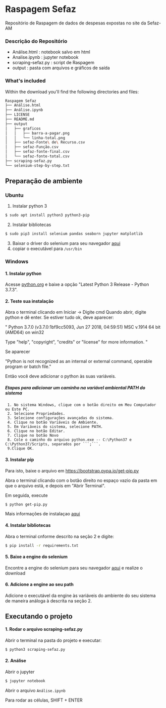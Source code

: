 # Raspagem Sefaz
Repositório de Raspagem de dados de despesas expostas no site da Sefaz-AM

### Descrição do Repositório

* Análise.html : notebook salvo em html
* Analise.ipynb : jupyter notebook
* scraping-sefaz.py : script de Raspagem
* output : pasta com arquivos e gráficos de saída

### What's included

Within the download you'll find the following directories and files:
```sh
Raspagem Sefaz
├── Análise.html
├── Análise.ipynb
├── LICENSE
├── README.md
├── output
│   ├── graficos
│   │   ├── barra-a-pagar.png
│   │   └── linha-total.png
│   ├── sefaz-Fonte\ de\ Recurso.csv
│   ├── sefaz-Função.csv
│   ├── sefaz-fonte-final.csv
│   └── sefaz-fonte-total.csv
├── scraping-sefaz.py
└── selenium-step-by-step.txt
```

## Preparação de ambiente

### Ubuntu
1. Instalar python 3

```sh
$ sudo apt install python3 python3-pip
```

2. Instalar bibliotecas

```sh
$ sudo pip3 install selenium pandas seaborn jupyter matplotlib
```

3. Baixar o driver do selenium para seu navegador [aqui](https://selenium-python.readthedocs.io/installation.html)
4. copiar o executável para `/usr/bin`

### Windows

#### 1. Instalar python

Acesse [python.org](https://www.python.org/downloads/windows/) e baixe a opção "Latest Python 3 Release - Python 3.7.3".

#### 2. Teste sua instalação

Abra o terminal clicando em Iniciar -> Digite cmd
Quando abrir, digite python e dê enter. Se estiver tudo ok, deve aparecer:

" Python 3.7.0 (v3.7.0:1bf9cc5093, Jun 27 2018, 04:59:51) MSC v.1914 64 bit (AMD64) on win32

Type "help", "copyright", "credits" or "license" for more information. "

Se aparecer

"Python is not recognized as an internal or external command, operable program or batch file."

Então você deve adicionar o python às suas variáveis.

##### Etapas para adicionar um caminho na variável ambiental PATH do sistema

     1. No sistema Windows, clique com o botão direito em Meu Computador ou Este PC.
     2. Selecione Propriedades.
     3. Selecione configurações avançadas do sistema.
     4. Clique no botão Variáveis de Ambiente.
     5. Em Variáveis do sistema, selecione PATH.
     6. Clique no botão Editar.
     7. Clique no botão Novo
     8. Cole o caminho do arquivo python.exe -- C:\Python37 e C:\Python37/Scripts, separados por ```;```.
     9.Clique OK.
#### 3. Instalar pip
Para isto, baixe o arquivo em https://bootstrap.pypa.io/get-pip.py

Abra o terminal clicando com o botão direito no espaço vazio da pasta em que o arquivo está, e depois em "Abrir Terminal".

Em seguida, execute

```sh
$ python get-pip.py
```

Mais informações de instalaçao [aqui](http://pythonclub.com.br/instalacao-python-django-windows.html)

#### 4. Instalar bibliotecas
Abra o terminal cnforme descrito na seção 2 e digite:

```sh
$ pip install -r requirements.txt
```

#### 5. Baixe a engine do selenium
Encontre a engine do selenium para seu navegador [aqui](https://selenium-python.readthedocs.io/installation.html) e realize o download

#### 6. Adicione a engine ao seu path
Adicione o executável da engine às variáveis do ambiente do seu sistema de maneira análoga à descrita na seção 2.

## Executando o projeto

#### 1. Rodar o arquivo scraping-sefaz.py

Abrir o terminal na pasta do projeto e executar:
```sh
$ python3 scraping-sefaz.py
```

#### 2. Análise

Abrir o jupyter

```sh
$ jupyter notebook
```

Abrir o arquivo `Análise.ipynb`

Para rodar as células, SHIFT + ENTER
